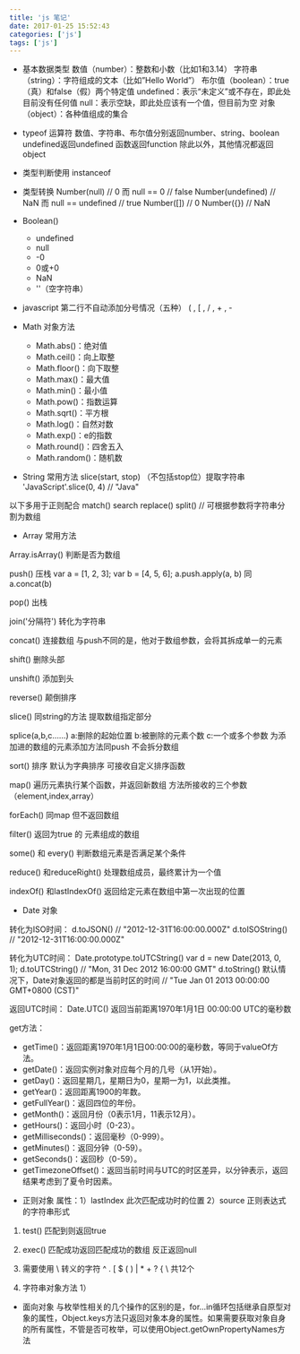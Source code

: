 ```yaml
---
title: 'js 笔记'
date: 2017-01-25 15:52:43
categories: ['js']
tags: ['js']
---
```

- 基本数据类型
    数值（number）：整数和小数（比如1和3.14）
    字符串（string）：字符组成的文本（比如”Hello World”）
    布尔值（boolean）：true（真）和false（假）两个特定值
    undefined：表示“未定义”或不存在，即此处目前没有任何值
    null：表示空缺，即此处应该有一个值，但目前为空
    对象（object）：各种值组成的集合
- typeof 运算符
    数值、字符串、布尔值分别返回number、string、boolean
    undefined返回undefined
    函数返回function
    除此以外，其他情况都返回object
- 类型判断使用 instanceof
    
- 类型转换
    Number(null)  // 0
    而 null == 0 // false
    Number(undefined) // NaN
    而 null == undefined // true
    Number([])  // 0
    Number({})  // NaN
- Boolean()
  * undefined
  * null
  * -0
  * 0或+0
  * NaN
  * ''（空字符串）
- javascript 第二行不自动添加分号情况（五种）
( ,  [  , /  ,  +  ,  -

- Math 对象方法
  * Math.abs()：绝对值
  * Math.ceil()：向上取整
  * Math.floor()：向下取整
  * Math.max()：最大值
  * Math.min()：最小值
  * Math.pow()：指数运算
  * Math.sqrt()：平方根
  * Math.log()：自然对数
  * Math.exp()：e的指数
  * Math.round()：四舍五入
  * Math.random()：随机数


- String 常用方法
slice(start, stop) （不包括stop位）提取字符串
'JavaScript'.slice(0, 4) // "Java"

以下多用于正则配合
match()
search
replace()
split()  // 可根据参数将字符串分割为数组

- Array 常用方法

Array.isArray() 判断是否为数组

push() 压栈 
  var a = [1, 2, 3];
  var b = [4, 5, 6];
  a.push.apply(a, b)  同 a.concat(b)

pop() 出栈

join('分隔符') 转化为字符串

concat() 连接数组 与push不同的是，他对于数组参数，会将其拆成单一的元素

shift() 删除头部

unshift() 添加到头

reverse() 颠倒排序

slice() 同string的方法 提取数组指定部分

splice(a,b,c……)  a:删除的起始位置 b:被删除的元素个数 c:一个或多个参数 为添加进的数组的元素添加方法同push 不会拆分数组
 
sort() 排序 默认为字典排序 可接收自定义排序函数

map() 遍历元素执行某个函数，并返回新数组 方法所接收的三个参数（element,index,array）

forEach() 同map 但不返回数组

filter() 返回为true 的 元素组成的数组

some() 和 every() 判断数组元素是否满足某个条件

reduce() 和reduceRight() 处理数组成员，最终累计为一个值

indexOf() 和lastIndexOf() 返回给定元素在数组中第一次出现的位置

- Date 对象

转化为ISO时间：
d.toJSON()
// "2012-12-31T16:00:00.000Z"
d.toISOString()
// "2012-12-31T16:00:00.000Z"

转化为UTC时间：
Date.prototype.toUTCString()
var d = new Date(2013, 0, 1);
d.toUTCString()
// "Mon, 31 Dec 2012 16:00:00 GMT"
d.toString()  默认情况下，Date对象返回的都是当前时区的时间
// "Tue Jan 01 2013 00:00:00 GMT+0800 (CST)"

返回UTC时间：
Date.UTC()  返回当前距离1970年1月1日 00:00:00 UTC的毫秒数

get方法：
  * getTime()：返回距离1970年1月1日00:00:00的毫秒数，等同于valueOf方法。
  * getDate()：返回实例对象对应每个月的几号（从1开始）。
  * getDay()：返回星期几，星期日为0，星期一为1，以此类推。
  * getYear()：返回距离1900的年数。
  * getFullYear()：返回四位的年份。
  * getMonth()：返回月份（0表示1月，11表示12月）。
  * getHours()：返回小时（0-23）。
  * getMilliseconds()：返回毫秒（0-999）。
  * getMinutes()：返回分钟（0-59）。
  * getSeconds()：返回秒（0-59）。
  * getTimezoneOffset()：返回当前时间与UTC的时区差异，以分钟表示，返回结果考虑到了夏令时因素。

- 正则对象
属性：1）lastIndex 此次匹配成功时的位置  2）source 正则表达式的字符串形式

1. test()  匹配到则返回true

2. exec() 匹配成功返回匹配成功的数组 反正返回null

3. 需要使用 \ 转义的字符
^  .  [  $  (  )  |  *  +  ?  {  \  共12个 

4. 字符串对象方法
1）

- 面向对象
 与枚举性相关的几个操作的区别的是，for...in循环包括继承自原型对象的属性，Object.keys方法只返回对象本身的属性。如果需要获取对象自身的所有属性，不管是否可枚举，可以使用Object.getOwnPropertyNames方法
